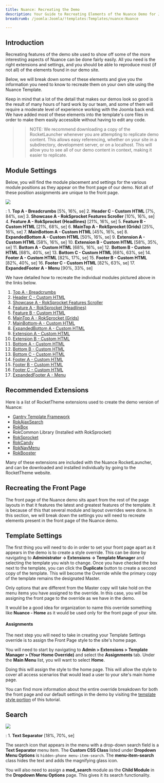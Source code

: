 ```yaml
---
title: Nuance: Recreating the Demo
description: Your Guide to Recreating Elements of the Nuance Demo for Joomla
breadcrumb: /joomla:Joomla/!templates:Templates/nuance:Nuance

---
```


Introduction
-----

Recreating features of the demo site used to show off some of the more interesting aspects of Nuance can be done fairly easily. All you need is the right extensions and settings, and you should be able to reproduce most (if not all) of the elements found in our demo site.

Below, we will break down some of these elements and give you the information you need to know to recreate them on your own site using the Nuance Template.

Keep in mind that a lot of the detail that makes our demos look so good is the result of many hours of hard work by our team, and some of them will require a moderate level of experience working with the Joomla back end. We have added most of these elements into the template's core files in order to make them easily accessible without having to edit any code.

>> NOTE: We recommend downloading a copy of the RocketLauncher whenever you are attempting to replicate demo content. This allows easy referencing, whether on your site in a subdirectory, development server, or on a localhost. This will allow you to see all of our demo content in context, making it easier to replicate.

Module Settings
-----


Below, you will find the module placement and settings for the various module positions as they appear on the front page of our demo. Not all of these position assignments are unique to the front page.

![][template2]

:   1. **Top A - Breadcrumbs**  [5%, 16%, se]
    2. **Header C - Custom HTML**  [7%, 84%, sw]
    3. **Showcase A - RokSprocket Features Scroller**  [10%, 16%, se]
    4. **Feature A - RokSprocket (Headlines)**  [21%, 16%, se]
    5. **Feature B - Custom HTML**  [21%, 68%, se]
    6. **MainTop A - RokSprocket (Grids)**  [25%, 16%, se]
    7. **MainBottom A - Custom HTML**  [45%, 16%, se]
    8. **ExpandedBottom A - Custom HTML**  [50%, 16%, se]
    9. **Extension A - Custom HTML**  [58%, 16%, se]
    10. **Extension B - Custom HTML**  [58%, 35%, se]
    11. **Bottom A - Custom HTML**  [68%, 16%, se]
    12. **Bottom B - Custom HTML** [68%, 40%, se]
    13. **Bottom C - Custom HTML** [68%, 63%, se]
    14. **Footer A - Custom HTML** [82%, 17%, se]
    15. **Footer B - Custom HTML** [82%, 40%, se]
    16. **Footer C - Custom HTML** [82%, 63%, se]
    17. **ExpandedFooter A - Menu** [90%, 33%, se]

We have detailed how to recreate the individual modules pictured above in the links below.

1. [Top A - Breadcrumbs][module1]
2. [Header C - Custom HTML][module2]
3. [Showcase A - RokSprocket Features Scroller][module3]
4. [Feature A - RokSprocket (Headlines)][module4]
5. [Feature B - Custom HTML][module5]
6. [MainTop A - RokSprocket (Grids)][module6]
7. [MainBottom-A - Custom HTML][module7]
8. [ExpandedBottom A - Custom HTML][module8]
9. [Extension A - Custom HTML][module9]
10. [Extension B - Custom HTML][module10]
11. [Bottom A - Custom HTML][module11]
12. [Bottom B - Custom HTML][module12]
13. [Bottom C - Custom HTML][module13]
14. [Footer A - Custom HTML][module14]
15. [Footer B - Custom HTML][module15]
16. [Footer C - Custom HTML][module16]
17. [ExpandedFooter A - Menu][module17]


Recommended Extensions
-----

Here is a list of RocketTheme extensions used to create the demo version of Nuance:

* [Gantry Template Framework][gantry]
* [RokAjaxSearch][rokajaxsearch]
* [RokBox][rokbox]
* RokCommon Library (Installed with RokSprocket)
* [RokSprocket][roksprocket]
* [RokCandy][rokcandy]
* [RokNavMenu][roknavmenu]
* [RokBooster][rokbooster]

Many of these extensions are included with the Nuance RocketLauncher, and can be downloaded and installed individually by going to the RocketTheme website.

Recreating the Front Page
-----

The front page of the Nuance demo sits apart from the rest of the page layouts in that it features the latest and greatest features of the template. It is because of this that several module and layout overrides were done. In this section, we will break down the settings you will need to recreate elements present in the front page of the Nuance demo.

Template Settings
-----

The first thing you will need to do in order to set your front page apart as it appears in the demo is to create a style override. This can be done by navigating to **Administrator -> Extensions -> Template Manager** and selecting the template you wish to change.  Once you have checked the box next to the template, you can click the **Duplicate** button to create a second copy of the template. This will become the Override while the primary copy of the template remains the designated Master.

Only options that are different from the Master copy will take hold on the menu items you have assigned to the override. In this case, you will be assigning the front page to the override as we have in the demo.

It would be a good idea for organization to name this override something like **Nuance - Home** as it would be used only for the front page of your site.

#### Assignments

The next step you will need to take in creating your Template Settings override is to assign the Front Page style to the site's home page. 

You will need to start by navigating to **Admin > Extensions > Template Manager > (Your Home Override)** and select the **Assignments** tab. Under the **Main Menu** list, you will want to select **Home**.

Doing this will assign the style to the home page. This will allow the style to cover all access scenarios that would lead a user to your site's main home page.

You can find more information about the entire override breakdown for both the front page and our default settings in the demo by visiting the [template style portion][demooverride] of this tutorial.

Search
-----

![][template]

:   1. **Text Separator** [18%, 70%, se]

The search icon that appears in the menu with a drop-down search field is a **Text Separator** menu item. The **Custom CSS Class** listed under **Dropdown Menu Options** is `hidden-phone menu-item-search`. The **menu-item-search** class hides the text and adds the magnifying glass icon.

You will also need to assign a **mod_search** module as the **Child Module** in the **Dropdown Menu Options** page. This gives it its search functionality.

[gantry]: http://gantry-framework.org/download
[rokajaxsearch]: http://www.rockettheme.com/joomla/extensions/rokajaxsearch
[rokbox]: http://www.rockettheme.com/joomla/extensions/rokbox
[roksprocket]: http://www.rockettheme.com/joomla/extensions/roksprocket
[template2]: assets/nuance2.jpeg
[demooverride]: demo_override.md
[template]: assets/nuance.jpeg
[roknavmenu]: http://www.rockettheme.com/joomla/extensions/roknavmenu
[rokbooster]: http://www.rockettheme.com/joomla/extensions/rokbooster
[rokcandy]: http://www.rockettheme.com/joomla/extensions/rokcandy
[module1]: demo_module_1.md
[module2]: demo_module_2.md
[module3]: demo_module_3.md
[module4]: demo_module_4.md
[module5]: demo_module_5.md
[module6]: demo_module_6.md
[module7]: demo_module_7.md
[module8]: demo_module_8.md
[module9]: demo_module_9.md
[module10]: demo_module_10.md
[module11]: demo_module_11.md
[module12]: demo_module_12.md
[module13]: demo_module_13.md
[module14]: demo_module_14.md
[module15]: demo_module_15.md
[module16]: demo_module_16.md
[module17]: demo_module_17.md
[module18]: demo_module_18.md
[module19]: demo_module_19.md
[module20]: demo_module_20.md
[module21]: demo_module_21.md
[module22]: demo_module_22.md
[module23]: demo_module_23.md
[mainmenu]: assets/menu_1.jpeg
[article]: assets/article.jpg
[demo11]: assets/demo_10.jpeg
[mobile]: assets/mobilemenu.jpeg
[mobile2]: mobilemenu.md
[sidepanelmodule]: demo_module_10.md
[sidepanel]: assets/sidepanel.jpeg
